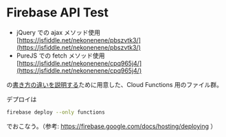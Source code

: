 # Firebase API Test

* jQuery での ajax メソッド使用 [https://jsfiddle.net/nekonenene/pbszvtk3/](https://jsfiddle.net/nekonenene/pbszvtk3/)
* PureJS での fetch メソッド使用 [https://jsfiddle.net/nekonenene/cpq965j4/](https://jsfiddle.net/nekonenene/cpq965j4/)

の[書き方の違いを説明する](https://nekonenene.hatenablog.com/entry/2020/03/22/015852)ために用意した、Cloud Functions 用のファイル群。

デプロイは

```sh
firebase deploy --only functions
```

でおこなう。（参考: https://firebase.google.com/docs/hosting/deploying ）
